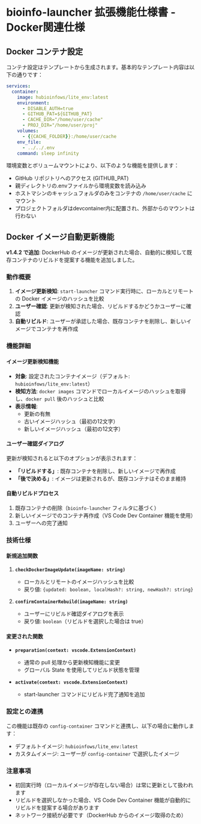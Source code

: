 # bioinfo-launcher 拡張機能仕様書 - Docker関連仕様

## Docker コンテナ設定

コンテナ設定はテンプレートから生成されます。基本的なテンプレート内容は以下の通りです：

```yaml
services:
  container:
    image: hubioinfows/lite_env:latest
    environment:
      - DISABLE_AUTH=true
      - GITHUB_PAT=${GITHUB_PAT}
      - CACHE_DIR="/home/user/cache"
      - PROJ_DIR="/home/user/proj"
    volumes:
      - {{CACHE_FOLDER}}:/home/user/cache
    env_file:
      - ../../.env
    command: sleep infinity
```

環境変数とボリュームマウントにより、以下のような機能を提供します：

- GitHub リポジトリへのアクセス (GITHUB_PAT)
- 親ディレクトリの.envファイルから環境変数を読み込み
- ホストマシンのキャッシュフォルダのみをコンテナの `/home/user/cache` にマウント
- プロジェクトフォルダはdevcontainer内に配置され、外部からのマウントは行わない

## Docker イメージ自動更新機能

**v1.4.2 で追加**: DockerHub のイメージが更新された場合、自動的に検知して既存コンテナのリビルドを提案する機能を追加しました。

### 動作概要

1. **イメージ更新検知**: `start-launcher` コマンド実行時に、ローカルとリモートの Docker イメージのハッシュを比較
2. **ユーザー確認**: 更新が検知された場合、リビルドするかどうかユーザーに確認
3. **自動リビルド**: ユーザーが承認した場合、既存コンテナを削除し、新しいイメージでコンテナを再作成

### 機能詳細

#### イメージ更新検知機能

- **対象**: 設定されたコンテナイメージ（デフォルト: `hubioinfows/lite_env:latest`）
- **検知方法**: `docker images` コマンドでローカルイメージのハッシュを取得し、`docker pull` 後のハッシュと比較
- **表示情報**: 
  - 更新の有無
  - 古いイメージハッシュ（最初の12文字）
  - 新しいイメージハッシュ（最初の12文字）

#### ユーザー確認ダイアログ

更新が検知されると以下のオプションが表示されます：

- **「リビルドする」**: 既存コンテナを削除し、新しいイメージで再作成
- **「後で決める」**: イメージは更新されるが、既存コンテナはそのまま維持

#### 自動リビルドプロセス

1. 既存コンテナの削除（`bioinfo-launcher` フィルタに基づく）
2. 新しいイメージでのコンテナ再作成（VS Code Dev Container 機能を使用）
3. ユーザーへの完了通知

### 技術仕様

#### 新規追加関数

1. **`checkDockerImageUpdate(imageName: string)`**
   - ローカルとリモートのイメージハッシュを比較
   - 戻り値: `{updated: boolean, localHash?: string, newHash?: string}`

2. **`confirmContainerRebuild(imageName: string)`**
   - ユーザーにリビルド確認ダイアログを表示
   - 戻り値: `boolean`（リビルドを選択した場合は true）

#### 変更された関数

- **`preparation(context: vscode.ExtensionContext)`**
  - 通常の pull 処理から更新検知機能に変更
  - グローバル State を使用してリビルド状態を管理

- **`activate(context: vscode.ExtensionContext)`**
  - start-launcher コマンドにリビルド完了通知を追加

### 設定との連携

この機能は既存の `config-container` コマンドと連携し、以下の場合に動作します：

- デフォルトイメージ: `hubioinfows/lite_env:latest`
- カスタムイメージ: ユーザーが `config-container` で選択したイメージ

### 注意事項

- 初回実行時（ローカルイメージが存在しない場合）は常に更新として扱われます
- リビルドを選択しなかった場合、VS Code Dev Container 機能が自動的にリビルドを提案する場合があります
- ネットワーク接続が必要です（DockerHub からのイメージ取得のため）